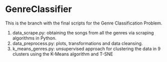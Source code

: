 # GenreClassifier
This is the branch with the final scripts for the Genre Classification Problem.
1. data_scrape.py: obtaining the songs from all the genres via scraping algorithms in Python.
2. data_preprocess.py: plots, transformations and data cleansing.
3. k_means_genres.py: unsupervised approach for clustering the data in 9 clusters using the K-Means algorithm and T-SNE

